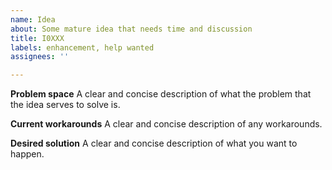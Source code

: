 ```yaml
---
name: Idea
about: Some mature idea that needs time and discussion
title: I0XXX
labels: enhancement, help wanted
assignees: ''

---
```


**Problem space**
A clear and concise description of what the problem that the idea serves to solve is.

**Current workarounds**
A clear and concise description of any workarounds.

**Desired solution**
A clear and concise description of what you want to happen.
